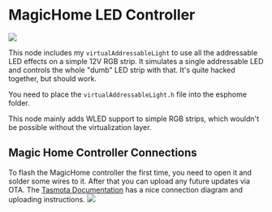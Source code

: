 # MagicHome LED Controller

![](https://user-images.githubusercontent.com/29731130/31029721-23312a68-a553-11e7-9bd9-0a45f38d3375.jpg)

This node includes my `virtualAddressableLight` to use all the addressable LED effects on a simple 12V RGB strip. It simulates a single addressable LED and controls the whole "dumb" LED strip with that. It's quite hacked together, but should work.

You need to place the `virtualAddressableLight.h` file into the esphome folder.

This node mainly adds WLED support to simple RGB strips, which wouldn't be possible without the virtualization layer.

## Magic Home Controller Connections
To flash the MagicHome controller the first time, you need to open it and solder some wires to it. After that you can upload any future updates via OTA. The [Tasmota Documentation](https://tasmota.github.io/docs/devices/MagicHome-LED-strip-controller/) has a nice connection diagram and uploading instructions.
![](https://user-images.githubusercontent.com/29731130/31029735-2f99db9c-a553-11e7-896c-2f71c3d04551.jpg)
